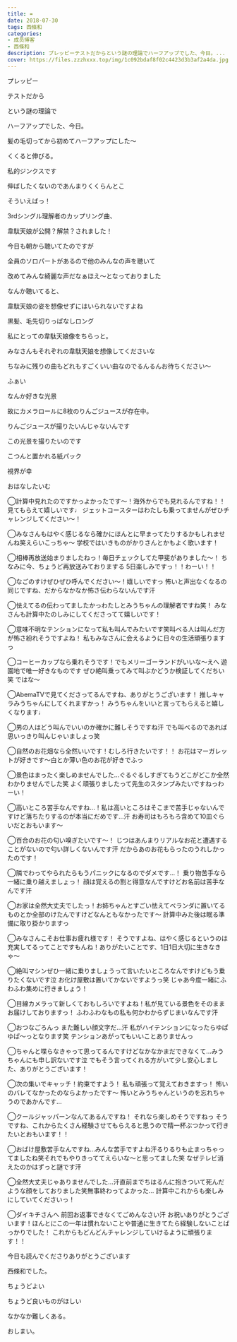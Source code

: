 ```yaml
---
title: ≖︎
date: 2018-07-30
tags: 西條和
categories: 
- 成员博客
- 西條和
description: プレッピーテストだからという謎の理論でハーフアップでした、今日。...
cover: https://files.zzzhxxx.top/img/1c092bdaf8f02c4423d3b3af2a4da.jpg 
---
```











プレッピー























テストだから















という謎の理論で





ハーフアップでした、今日。












髪の毛切ってから初めてハーフアップにした〜












くくると伸びる。







私的ジンクスです










伸ばしたくないのであんまりくくらんとこ













そういえばっ！










3rdシングル理解者のカップリング曲、








韋駄天娘が公開？解禁？されました！













今日も朝から聴いてたのですが












全員のソロパートがあるので他のみんなの声を聴いて







改めてみんな綺麗な声だなぁほえ〜となっておりました













なんか聴いてると、

韋駄天娘の姿を想像せずにはいられないですよね



















黒髪、毛先切りっぱなしロング









私にとっての韋駄天娘像をちらっと。















みなさんもそれぞれの韋駄天娘を想像してくださいな









ちなみに残りの曲もどれもすごくいい曲なのでるんるんお待ちください〜

















ふぁい












なんか好きな光景









故にカメラロールに8枚のりんごジュースが存在中。













りんごジュースが撮りたいんじゃないんです











この光景を撮りたいのです











こつんと置かれる紙パック










視界が幸

















おはなしたいむ






◯計算中見れたのですかっよかったです〜！海外からでも見れるんですね！！見てもらえて嬉しいです♩
ジェットコースターはわたしも乗ってませんがぜひチャレンジしてください〜！






◯みなさんもはやく感じるなら確かにほんとに早まってたりするかもしれませんね笑えらいこっちゃ〜
学校ではいきものがかりさんとかもよく歌います！





◯相棒再放送始まりましたねっ！毎日チェックしてた甲斐がありました〜！
ちなみに今、ちょうど再放送みておりまする
5日楽しみですっ！！わーい！！





◯なごのすけぜひぜひ呼んでください〜！嬉しいですっ
怖いと声出なくなるの同じですね、だからなかなか怖さ伝わらないんです汗





◯怯えてるの伝わってましたかっわたしとみうちゃんの理解者ですね笑！
みなさんも計算中たのしみにしてくださってて嬉しいです！





◯意味不明なテンションになって私も叫んでみたいです笑叫べる人は叫んだ方が怖さ紛れそうですよね！
私もみなさんに会えるように日々の生活頑張りますっ







◯コーヒーカップなら乗れそうです！でもメリーゴーランドがいいな〜えへ
遊園地で唯一好きなものです
ぜひ絶叫乗ってみて叫ぶかどうか検証してくだちい笑
ではな〜





◯AbemaTVで見てくださってるんですね、ありがとうございます！
推しキャラみうちゃんにしてくれますかっ！
みうちゃんをいいと言ってもらえると嬉しくなります♩






◯男の人はどう叫んでいいのか確かに難しそうですね汗
でも叫べるのであれば思いっきり叫んじゃいましょっ笑





◯自然のお花畑なら全然いいです！むしろ行きたいです！！
お花はマーガレットが好きです〜白とか薄い色のお花が好きでふっ




◯景色はまったく楽しめませんでした…ぐるぐるしすぎてもうどこがどこか全然わかりませんでした笑
よく頑張りましたって先生のスタンプみたいですねっわーい！





◯高いところ苦手なんですね…！私は高いところはそこまで苦手じゃないんですけど落ちたりするのが本当にだめです…汗
お寿司はもろもろ含めて10皿ぐらいだとおもいます〜






◯百合のお花の匂い嗅ぎたいです〜！
じつはあんまりリアルなお花と遭遇することがないので匂い詳しくないんです汗
だからあのお花もらったのうれしかったのです！






◯隣でわってやられたらもうパニックになるのでダメです…！
乗り物苦手なら一緒に乗り越えましょっ！
顔は覚えるの割と得意なんですけどお名前は苦手なんです汗





◯お家は全然大丈夫でしたっ！お姉ちゃんとすごい怯えてベランダに置いてるものとか全部のけたんですけどなんともなかったです〜
計算中みた後は眠る準備に取り掛かりますっ






◯みなさんこそお仕事お疲れ様です！
そうですよね、はやく感じるというのは充実してるってことですもんね！ありがたいことです、1日1日大切に生きなきゃ〜







◯絶叫マシンぜひ一緒に乗りましょうって言いたいところなんですけどもう乗りたくないです泣
お化け屋敷は置いてかないですようっ笑
じゃあ今度一緒にふわふわ集めに行きましょう！





◯目線カメラって新しくておもしろいですよね！私が見ている景色をそのままお届けしておりますっ！
ふわふわなもの私も何かわからずじまいなんです汗





◯おつなごろんっ
また難しい顔文字だ…汗
私がハイテンションになったらゆぱゆぱ〜っとなります笑
テンションあがってもいいことありませんっ






◯ちゃんと喋らなきゃって思ってるんですけどなかなかまだできなくて…みうちゃんにも申し訳ないです泣
でもそう言ってくれる方がいて少し安心しました、ありがとうございます！








◯次の集いでキャッチ！約束ですよう！
私も頑張って覚えておきますっ！
怖いのバレてなかったのならよかったです〜
怖いとみうちゃんというのを忘れちゃうのであかんです…






◯クールジャッパーンなんてあるんですね！
それなら楽しめそうですねっ
そうですね、これからたくさん経験させてもらえると思うので精一杯ぶつかって行きたいとおもいます！！




◯おばけ屋敷苦手なんですね…みんな苦手ですよね汗るりるりも止まっちゃってましたね笑それでもやりきっててえらいな〜と思ってました笑
なぜテレビ消えたのかはずっと謎です汗






◯全然大丈夫じゃありませんでした…汗直前までちはるんに抱きついて死んだような顔をしておりました笑無事終わってよかった…
計算中これからも楽しみにしていてくださいっ！







◯ダイキチさんへ
前回お返事できなくてごめんなさい汗
お祝いありがとうございます！ほんとにこの一年は慣れないことや普通に生きてたら経験しないことばっかりでした！
これからもどんどんチャレンジしていけるように頑張ります！！








今日も読んでくださりありがとうございます












西條和でした。















ちょうどよい




ちょうど良いものがほしい











なかなか難しくある。










おしまい。


